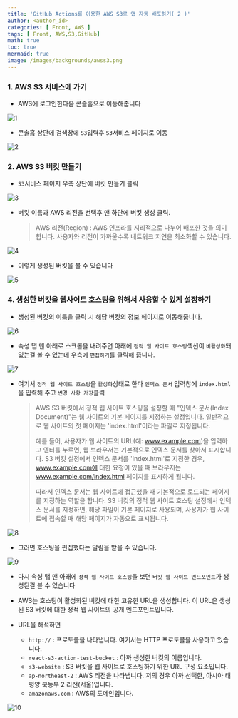 ```yaml
---
title: 'GitHub Actions를 이용한 AWS S3로 앱 자동 배포하기( 2 )'
author: <author_id>
categories: [ Front, AWS ]
tags: [ Front, AWS,S3,GitHub]
math: true
toc: true
mermaid: true
image: /images/backgrounds/awss3.png
---
```


### 1. AWS S3 서비스에 가기

- AWS에 로그인한다음 콘솔홈으로 이동해줍니다

![1](/images/postImages/front/aws/s3/awsS3andGitHubActions2/s3_2_0.png)

- 콘솔홈 상단에 검색창에 `S3`입력후 `S3`서비스 페이지로 이동 

![2](/images/postImages/front/aws/s3/awsS3andGitHubActions2/s3_2_1.png)

### 2. AWS S3 버킷 만들기

- `S3`서비스 페이지 우측 상단에 버킷 만들기 클릭 

![3](/images/postImages/front/aws/s3/awsS3andGitHubActions2/s3_2_2.png)

- 버킷 이름과 AWS 리전을 선택후 맨 하단에 버킷 생성 클릭.
  > AWS 리전(Region) : AWS 인프라를 지리적으로 나누어 배포한 것을 의미합니다. 사용자와 리전이 가까울수록 네트워크 지연을 최소화할 수 있습니다.

![4](/images/postImages/front/aws/s3/s3_2_4.JPG)

- 이렇게 생성된 버킷을 볼 수 있습니다

![5](/images/postImages/front/aws/s3/s3_2_5.JPG)

### 4. 생성한 버킷을 웹사이트 호스팅을 위해서 사용할 수 있게 설정하기

- 생성된 버킷의 이름을 클릭 시 해당 버킷의 정보 페이지로 이동해줍니다.

![6](/images/postImages/front/aws/s3/s3_2_6.png)

- 속성 탭 맨 아래로 스크롤을 내려주면 아래에 `정적 웹 사이트 호스팅`섹션이 `비활성화`돼있는걸 볼 수 있는데 우측에 `편집하기`를 클릭해 줍니다.

![7](/images/postImages/front/aws/s3/s3_2_7.png)

- 여기서 `정적 웹 사이트 호스팅`을 `활성화`상태로 한다 `인덱스 문서` 입력창에 `index.html`을 입력해 주고 `변경 사항 저장`클릭
  > AWS S3 버킷에서 정적 웹 사이트 호스팅을 설정할 때 "인덱스 문서(Index Document)"는 웹 사이트의 기본 페이지를 지정하는 설정입니다. 일반적으로 웹 사이트의 첫 페이지는 'index.html'이라는 파일로 지정됩니다.
  > 
  > 예를 들어, 사용자가 웹 사이트의 URL(예: www.example.com)을 입력하고 엔터를 누르면, 웹 브라우저는 기본적으로 인덱스 문서를 찾아서 표시합니다. S3 버킷 설정에서 인덱스 문서를 'index.html'로 지정한 경우, www.example.com에 대한 요청이 있을 때 브라우저는 www.example.com/index.html 페이지를 표시하게 됩니다.
  > 
  >  따라서 인덱스 문서는 웹 사이트에 접근했을 때 기본적으로 로드되는 페이지를 지정하는 역할을 합니다. S3 버킷의 정적 웹 사이트 호스팅 설정에서 인덱스 문서를 지정하면, 해당 파일이 기본 페이지로 사용되며, 사용자가 웹 사이트에 접속할 때 해당 페이지가 자동으로 표시됩니다.

![8](/images/postImages/front/aws/s3/s3_2_8.png)

- 그러면 호스팅을 편집했다는 알림을 받을 수 있습니다.

![9](/images/postImages/front/aws/s3/s3_2_9.png)

- 다시 속성 탭 맨 아래에 `정적 웹 사이트 호스팅`을 보면  `버킷 웹 사이트 엔드포인트`가 생성된걸 볼 수 있습니다


- AWS는 호스팅이 활성화된 버킷에 대한 고유한 URL을 생성합니다. 이 URL은 생성된 S3 버킷에 대한 정적 웹 사이트의 공개 엔드포인트입니다. 


- URL을 해석하면
  - `http://` : 프로토콜을 나타냅니다. 여기서는 HTTP 프로토콜을 사용하고 있습니다.
  - `react-s3-action-test-bucket` : 아까 생성한 버킷의 이름입니다.
  - `s3-website` : S3 버킷을 웹 사이트로 호스팅하기 위한 URL 구성 요소입니다.
  - `ap-northeast-2` : AWS 리전을 나타냅니다. 저의 경우 아까 선택한, 아시아 태평양 북동부 2 리전(서울)입니다.
  - `amazonaws.com` : AWS의 도메인입니다.

![10](/images/postImages/front/aws/s3/s3_2_10.png)



